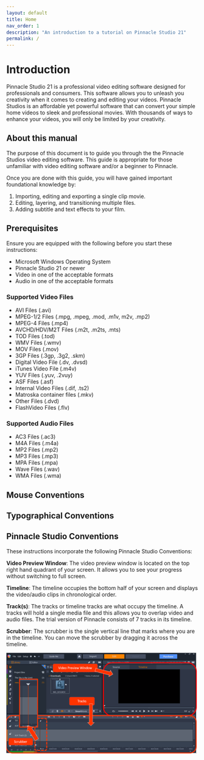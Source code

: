 ```yaml
---
layout: default
title: Home
nav_order: 1
description: "An introduction to a tutorial on Pinnacle Studio 21"
permalink: /
---
```


# Introduction
Pinnacle Studio 21 is a professional video editing software designed for professionals and consumers. 
This software allows you to unleash you creativity when it comes to creating and editing your videos.
 Pinnacle Studios is an affordable yet powerful software that can convert your simple home videos to sleek 
 and professional movies. With thousands of ways to enhance your videos, you will only be limited by your creativity. 


## About this manual
The purpose of this document is to guide you through the the Pinnacle Studios video editing software. 
This guide is appropriate for those unfamiliar with video editing software and/or a beginner to Pinnacle. 

Once you are done with this guide, you will have gained important foundational knowledge by: 
<ol>
<li>Importing, editing and exporting a single clip movie.</li> 
<li>Editing, layering, and transitioning multiple files. </li> 
<li>Adding subtitle and text effects to your film. </li>
</ol>

## Prerequisites
Ensure you are equipped with the following before you start these instructions: 
 <ul>
 <li>Microsoft Windows Operating System</li>
 <li>Pinnacle Studio 21 or newer</li>
 <li>Video in one of the acceptable formats</li>
 <li>Audio in one of the acceptable formats</li>
 </ul>

### Supported Video Files 
<ul>
<li>AVI Files (.avi)  
<li>MPEG-1/2 Files (.mpg, .mpeg, .mod, .m1v, m2v, .mp2)  
<li>MPEG-4 Files (.mp4)
<li>AVCHD/HDV/M2T Files (.m2t, .m2ts, .mts)
<li>TOD Files (.tod)
<li>WMV Files (.wmv)
<li>MOV Files (.mov)
<li>3GP Files (.3gp, .3g2, .skm)
<li>Digital Video File (.dv, .dvsd)
<li>iTunes Video File (.m4v)
<li>YUV Files (.yuv, .2vuy)
<li>ASF Files (.asf)
<li>Internal Video Files (.dif, .ts2)
<li>Matroska container files (.mkv)
<li>Other Files (.dvd)
<li>FlashVideo Files (.flv)
</ul>

### Supported Audio Files 
<ul>
<li>AC3 Files (.ac3)
<li>M4A Files (.m4a)
<li>MP2 Files (.mp2)
<li>MP3 Files (.mp3)
<li>MPA Files (.mpa)
<li>Wave Files (.wav)
<li>WMA Files (.wma)
</ul>

## Mouse Conventions


## Typographical Conventions


## Pinnacle Studio Conventions 
These instructions incorporate the following Pinnacle Studio Conventions: 

**Video Preview Window**: The video preview window is located on the top right hand quadrant of your screen.
It allows you to see your progress without switching to full screen. 

**Timeline**: The timeline occupies the bottom half of your screen and displays the video/audio clips in chronological order. 

**Track(s)**:  The tracks or timeline tracks are what occupy the timeline. A tracks will hold a single media file 
and this allows you to overlap video and audio files. The trial version of Pinnacle consists of 7 tracks in its timeline. 

**Scrubber**: The scrubber is the single vertical line that marks where you are in the timeline. You can move the 
scrubber by dragging it across the timeline. 

![](docs/images/pinnacle_conventions.png)




